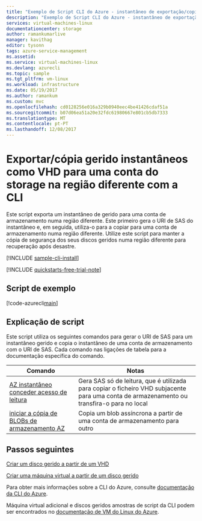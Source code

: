 ```yaml
---
title: "Exemplo de Script CLI do Azure - instantâneo de exportação/copiar como VHD para uma conta de armazenamento numa região diferente | Microsoft Docs"
description: "Exemplo de Script CLI do Azure - instantâneo de exportação/copiar como VHD para uma conta de armazenamento na subscrição idêntica ou diferente"
services: virtual-machines-linux
documentationcenter: storage
author: ramankumarlive
manager: kavithag
editor: tysonn
tags: azure-service-management
ms.assetid: 
ms.service: virtual-machines-linux
ms.devlang: azurecli
ms.topic: sample
ms.tgt_pltfrm: vm-linux
ms.workload: infrastructure
ms.date: 05/19/2017
ms.author: ramankum
ms.custom: mvc
ms.openlocfilehash: cd0128256e016a329b0940eec4be41426cdaf51a
ms.sourcegitcommit: b07d06ea51a20e32fdc61980667e801cb5db7333
ms.translationtype: MT
ms.contentlocale: pt-PT
ms.lasthandoff: 12/08/2017
---
```

# <a name="exportcopy-managed-snapshots-as-vhd-to-a-storage-account-in-different-region-with-cli"></a>Exportar/cópia gerido instantâneos como VHD para uma conta do storage na região diferente com a CLI

Este script exporta um instantâneo de gerido para uma conta de armazenamento numa região diferente. Este primeiro gera o URI de SAS do instantâneo e, em seguida, utiliza-o para a copiar para uma conta de armazenamento numa região diferente. Utilize este script para manter a cópia de segurança dos seus discos geridos numa região diferente para recuperação após desastre. 


[!INCLUDE [sample-cli-install](../../../includes/sample-cli-install.md)]

[!INCLUDE [quickstarts-free-trial-note](../../../includes/quickstarts-free-trial-note.md)]

## <a name="sample-script"></a>Script de exemplo

[!code-azurecli[main](../../../cli_scripts/virtual-machine/copy-snapshots-to-storage-account/copy-snapshots-to-storage-account.sh "Copy snapshot")]


## <a name="script-explanation"></a>Explicação de script

Este script utiliza os seguintes comandos para gerar o URI de SAS para um instantâneo gerido e copia o instantâneo de uma conta de armazenamento com o URI de SAS. Cada comando nas ligações de tabela para a documentação específica do comando.

| Comando | Notas |
|---|---|
| [AZ instantâneo conceder acesso de leitura](https://docs.microsoft.com/cli/azure/snapshot#az_snapshot_grant_access) | Gera SAS só de leitura, que é utilizada para copiar o ficheiro VHD subjacente para uma conta de armazenamento ou transfira-o para no local  |
| [iniciar a cópia de BLOBs de armazenamento AZ](https://docs.microsoft.com/cli/azure/storage/blob/copy#az_storage_blob_copy_start) | Copia um blob assíncrona a partir de uma conta de armazenamento para outro |

## <a name="next-steps"></a>Passos seguintes

[Criar um disco gerido a partir de um VHD](virtual-machines-linux-cli-sample-create-managed-disk-from-vhd.md?toc=%2fcli%2fmodule%2ftoc.json)

[Criar uma máquina virtual a partir de um disco gerido](./virtual-machines-linux-cli-sample-create-vm-from-managed-os-disks.md?toc=%2fcli%2fmodule%2ftoc.json)

Para obter mais informações sobre a CLI do Azure, consulte [documentação da CLI do Azure](https://docs.microsoft.com/cli/azure/overview).

Máquina virtual adicional e discos geridos amostras de script da CLI podem ser encontrados no [documentação de VM do Linux do Azure](../../app-service/app-service-cli-samples.md?toc=%2fazure%2fvirtual-machines%2flinux%2ftoc.json).
